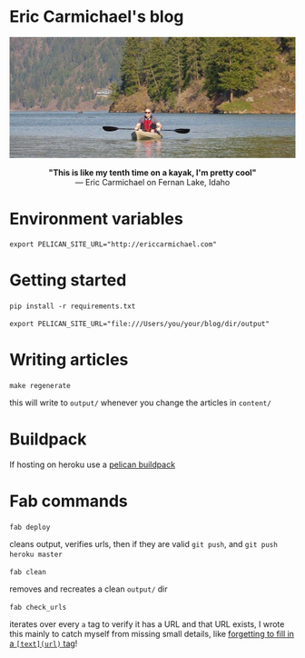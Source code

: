 Eric Carmichael's blog
======================

![Picture of Eric Carmichael](content/images/kayak.jpg)

<p style="text-align: center;"><b>"This is like my tenth time on a kayak, I'm pretty cool"</b> <br> &mdash; Eric Carmichael on Fernan Lake, Idaho</p>

Environment variables
=====================

```
export PELICAN_SITE_URL="http://ericcarmichael.com"
```

Getting started
===============

`pip install -r requirements.txt`

`export PELICAN_SITE_URL="file:///Users/you/your/blog/dir/output"`

Writing articles
================

`make regenerate`

this will write to `output/` whenever you change the articles in `content/`

Buildpack
=========

If hosting on heroku use a [pelican buildpack](https://github.com/ckcollab/heroku-buildpack-pelican)

Fab commands
============

`fab deploy`

cleans output, verifies urls, then if they are valid `git push`, and `git push heroku master`

`fab clean`

removes and recreates a clean `output/` dir

`fab check_urls`

iterates over every `a` tag to verify it has a URL and that URL exists, I wrote this mainly to catch myself
from missing small details, like [forgetting to fill in a `[text](url)` tag](http://www.ericcarmichael.com/writing-my-first-python-package.html)!
